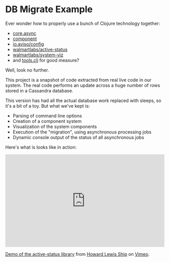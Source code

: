 # DB Migrate Example

Ever wonder how to properly use a bunch of Clojure technology together:

* [core.async](https://github.com/clojure/core.async)
* [component](https://github.com/stuartsierra/component)
* [io.aviso/config](https://github.com/AvisoNovate/config)
* [walmartlabs/active-status](https://github.com/walmartlabs/active-status)
* [walmartlabs/system-viz](https://github.com/walmartlabs/system-viz)
* and [tools.cli](https://github.com/clojure/tools.cli) for good measure?

Well, look no further. 

This project is a snapshot of code extracted from real live code in our system.
The real code performs an update across a huge number of rows stored
in a Cassandra database.

This version has had all the actual database work replaced with sleeps,
so it's a bit of a toy. 
But what we've kept is:

* Parsing of command line options
* Creation of a component system
* Visualization of the system components
* Execution of the "migration", using asynchronous processing jobs
* Dynamic console output of the status of all asynchronous jobs

Here's what is looks like in action:

<iframe src="https://player.vimeo.com/video/162131294" width="500" height="292" frameborder="0" webkitallowfullscreen mozallowfullscreen allowfullscreen></iframe>
<p><a href="https://vimeo.com/162131294">Demo of the active-status library</a> from <a href="https://vimeo.com/hlship">Howard Lewis Ship</a> on <a href="https://vimeo.com">Vimeo</a>.</p>

